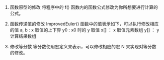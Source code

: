 1. 函数原型的修改
将程序中的 f() 函数内的函数公式修改为你所想要进行计算的公式。

2. 函数传递值的修改
ImprovedEuler() 函数中的值表示如下，可以执行修改相应的值
a, b : x 取值的上下界
y0 : x0 时的 y 取值
x[] ： x 取值元素数组
y[] ： y 计算结果数组

3. 修改等分数
等分数使用宏定义来表示，可以修改相应的宏 N 来实现对等分数的修改。


